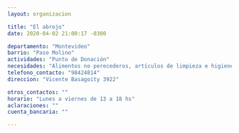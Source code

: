 ```yaml
---
layout: organizacion

title: "El abrojo"
date: 2020-04-02 21:00:17 -0300

departamento: "Montevideo"
barrio: "Paso Molino"
actividades: "Punto de Donación"
necesidades: "Alimentos no perecederos, artículos de limpieza e higiene personal y del hogar"
telefono_contacto: "98424814"
direccion: "Vicente Basagoity 3922"

otros_contactos: ""
horario: "Lunes a viernes de 13 a 18 hs"
aclaraciones: ""
cuenta_bancaria: ""

---
```

